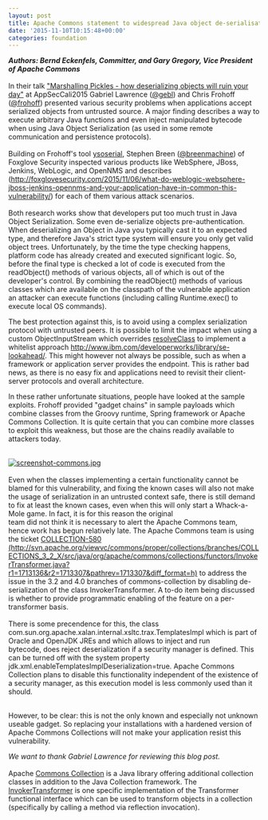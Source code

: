 ```yaml
---
layout: post
title: Apache Commons statement to widespread Java object de-serialisation vulnerability
date: '2015-11-10T10:15:48+00:00'
categories: foundation
---
```

<div><strong><em>Authors: Bernd Eckenfels, Committer, and Gary Gregory, Vice President of Apache Commons</em></strong></div> 
  <div><br /></div> 
  <div>In their talk <a href="http://frohoff.github.io/appseccali-marshalling-pickles/">&quot;Marshalling Pickles - how deserializing objects will ruin your day&quot;</a> at AppSecCali2015 Gabriel Lawrence (<a href="https://twitter.com/gebl">@gebl</a>) and Chris Frohoff (<a href="https://twitter.com/frohoff">@frohoff</a>) presented various security problems when applications accept serialized objects from untrusted source. A major finding describes a way to execute arbitrary Java functions and even inject manipulated bytecode when using Java Object Serialization (as used in some remote communication and persistence protocols).</div> 
  <div><br /></div> 
  <div>Building on Frohoff's tool <a href="https://github.com/frohoff/ysoserial">ysoserial</a>, Stephen Breen (<a href="https://twitter.com/breenmachine">@breenmachine</a>) of Foxglove Security inspected various products like WebSphere, JBoss, Jenkins, WebLogic, and OpenNMS and describes (<a href="http://foxglovesecurity.com/2015/11/06/what-do-weblogic-websphere-jboss-jenkins-opennms-and-your-application-have-in-common-this-vulnerability/">http://foxglovesecurity.com/2015/11/06/what-do-weblogic-websphere-jboss-jenkins-opennms-and-your-application-have-in-common-this-vulnerability/</a>) for each of them various attack scenarios.</div> 
  <div><br /></div> 
  <div>Both research works show that developers put too much trust in Java Object Serialization. Some even de-serialize objects pre-authentication. When deserializing an Object in Java you typically cast it to an expected type, and therefore Java's strict type system will ensure you only get valid object trees. Unfortunately, by the time the type checking happens, platform code has already created and executed significant logic. So, before the final type is checked a lot of code is executed from the readObject() methods of various objects, all of which is out of the developer's control. By combining the readObject() methods of various classes which are available on the classpath of the vulnerable application an attacker can execute functions (including calling Runtime.exec() to execute local OS commands).</div> 
  <div> 
    <p>The best protection against this, is to avoid using a complex serialization protocol with untrusted peers. It is possible to limit the impact when using a custom ObjectInputStream which overrides <a href="http://docs.oracle.com/javase/7/docs/api/java/io/ObjectInputStream.html#resolveClass%28java.io.ObjectStreamClass%29">resolveClass</a>&nbsp;to implement a whitelist approach <a href="http://www.ibm.com/developerworks/library/se-lookahead/">http://www.ibm.com/developerworks/library/se-lookahead/</a>. This might however not always be possible, such as when a framework or application server provides the endpoint. This is rather bad news, as there is no easy fix and applications need to revisit their client-server protocols and overall architecture.</p> 
    <p>In these rather unfortunate situations, people have looked at the sample exploits. Frohoff provided &quot;gadget chains&quot; in sample payloads which combine classes from the Groovy runtime, Spring framework or Apache Commons Collection. It is quite certain that you can combine more classes to exploit this weakness, but those are the chains readily available to attackers today.</p> 
  </div> 
  <div><br /></div> 
  <div><a href="https://blogs.apache.org/foundation/mediaresource/ce15e57e-94a4-4d7b-914c-8eb8f026659c"><img src="https://blogs.apache.org/foundation/mediaresource/ce15e57e-94a4-4d7b-914c-8eb8f026659c?t=true" alt="screenshot-commons.jpg" /></a></div> 
  <div><br /></div> 
  <div>Even when the classes implementing a certain functionality cannot be blamed for this vulnerability, and fixing the known cases will also not make the usage of serialization in an untrusted context safe, there is still demand to fix at least the known cases, even when this will only start a Whack-a-Mole game. In fact, it is for this reason the original</div> 
  <div>team did not think it is necessary to alert the Apache Commons team, hence work has begun relatively late. The Apache Commons team is using the ticket <a href="https://issues.apache.org/jira/browse/COLLECTIONS-580">COLLECTION-580</a></div> 
  <div><a href="http://svn.apache.org/viewvc/commons/proper/collections/branches/COLLECTIONS_3_2_X/src/java/org/apache/commons/collections/functors/InvokerTransformer.java?r1=1713136&amp;r2=1713307&amp;pathrev=1713307&amp;diff_format=h)">(http://svn.apache.org/viewvc/commons/proper/collections/branches/COLLECTIONS_3_2_X/src/java/org/apache/commons/collections/functors/InvokerTransformer.java?r1=1713136&amp;r2=1713307&amp;pathrev=1713307&amp;diff_format=h)</a>&nbsp;to address the issue in the 3.2 and 4.0 branches of commons-collection by disabling de-serialization of the class InvokerTransformer. A to-do item being discussed is whether to provide programmatic enabling of the feature on a per-transformer basis.</div> 
  <div><br /></div> 
  <div>There is some precendence for this, the class com.sun.org.apache.xalan.internal.xsltc.trax.TemplatesImpl which is part of Oracle and OpenJDK JREs and which allows to inject and run</div> 
  <div>bytecode, does reject deserialization if a security manager is defined. This can be turned off with the system property jdk.xml.enableTemplatesImplDeserialization=true. Apache Commons Collection plans to disable this functionality independent of the existence of a security manager, as this execution model is less commonly used than it should.</div> 
  <div><br /></div> 
  <div> 
    <p>However, to be clear: this is not the only known and especially not unknown useable gadget. So replacing your installations with a hardened version of Apache Commons Collections will not make your application resist this vulnerability.</p> 
    <p> </p> 
  </div> 
  <div><i>We want to thank Gabriel Lawrence for reviewing this blog post.&nbsp;</i></div> 
  <div><br /></div> 
  <div>Apache <a href="https://commons.apache.org/proper/commons-collections/">Commons Collection</a> is a Java library offering additional collection classes in addition to the Java Collection framework. The <a href="https://commons.apache.org/proper/commons-collections/javadocs/api-release/org/apache/commons/collections4/functors/InvokerTransformer.html">InvokerTransformer</a>&nbsp;is one specific implementation of the Transformer functional interface which can be used to transform objects in a collection (specifically by calling a method via reflection invocation).</div>
